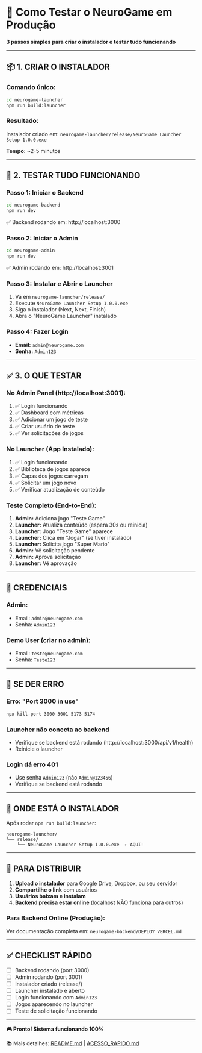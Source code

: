 # 🚀 Como Testar o NeuroGame em Produção

**3 passos simples para criar o instalador e testar tudo funcionando**

---

## 📦 1. CRIAR O INSTALADOR

### **Comando único:**
```bash
cd neurogame-launcher
npm run build:launcher
```

### **Resultado:**
Instalador criado em: `neurogame-launcher/release/NeuroGame Launcher Setup 1.0.0.exe`

**Tempo:** ~2-5 minutos

---

## 🧪 2. TESTAR TUDO FUNCIONANDO

### **Passo 1: Iniciar o Backend**
```bash
cd neurogame-backend
npm run dev
```
✅ Backend rodando em: http://localhost:3000

### **Passo 2: Iniciar o Admin**
```bash
cd neurogame-admin
npm run dev
```
✅ Admin rodando em: http://localhost:3001

### **Passo 3: Instalar e Abrir o Launcher**
1. Vá em `neurogame-launcher/release/`
2. Execute `NeuroGame Launcher Setup 1.0.0.exe`
3. Siga o instalador (Next, Next, Finish)
4. Abra o "NeuroGame Launcher" instalado

### **Passo 4: Fazer Login**
- **Email:** `admin@neurogame.com`
- **Senha:** `Admin123`

---

## ✅ 3. O QUE TESTAR

### **No Admin Panel (http://localhost:3001):**
1. ✅ Login funcionando
2. ✅ Dashboard com métricas
3. ✅ Adicionar um jogo de teste
4. ✅ Criar usuário de teste
5. ✅ Ver solicitações de jogos

### **No Launcher (App Instalado):**
1. ✅ Login funcionando
2. ✅ Biblioteca de jogos aparece
3. ✅ Capas dos jogos carregam
4. ✅ Solicitar um jogo novo
5. ✅ Verificar atualização de conteúdo

### **Teste Completo (End-to-End):**
1. **Admin:** Adiciona jogo "Teste Game"
2. **Launcher:** Atualiza conteúdo (espera 30s ou reinicia)
3. **Launcher:** Jogo "Teste Game" aparece
4. **Launcher:** Clica em "Jogar" (se tiver instalado)
5. **Launcher:** Solicita jogo "Super Mario"
6. **Admin:** Vê solicitação pendente
7. **Admin:** Aprova solicitação
8. **Launcher:** Vê aprovação

---

## 🎯 CREDENCIAIS

### **Admin:**
- Email: `admin@neurogame.com`
- Senha: `Admin123`

### **Demo User (criar no admin):**
- Email: `teste@neurogame.com`
- Senha: `Teste123`

---

## 🔧 SE DER ERRO

### **Erro: "Port 3000 in use"**
```bash
npx kill-port 3000 3001 5173 5174
```

### **Launcher não conecta ao backend**
- Verifique se backend está rodando (http://localhost:3000/api/v1/health)
- Reinicie o launcher

### **Login dá erro 401**
- Use senha `Admin123` (não `Admin@123456`)
- Verifique se backend está rodando

---

## 📁 ONDE ESTÁ O INSTALADOR

Após rodar `npm run build:launcher`:
```
neurogame-launcher/
└── release/
    └── NeuroGame Launcher Setup 1.0.0.exe  ← AQUI!
```

---

## 🚀 PARA DISTRIBUIR

1. **Upload o instalador** para Google Drive, Dropbox, ou seu servidor
2. **Compartilhe o link** com usuários
3. **Usuários baixam e instalam**
4. **Backend precisa estar online** (localhost NÃO funciona para outros)

### **Para Backend Online (Produção):**
Ver documentação completa em: `neurogame-backend/DEPLOY_VERCEL.md`

---

## ✅ CHECKLIST RÁPIDO

- [ ] Backend rodando (port 3000)
- [ ] Admin rodando (port 3001)
- [ ] Instalador criado (release/)
- [ ] Launcher instalado e aberto
- [ ] Login funcionando com `Admin123`
- [ ] Jogos aparecendo no launcher
- [ ] Teste de solicitação funcionando

---

**🎮 Pronto! Sistema funcionando 100%**

📚 Mais detalhes: [README.md](README.md) | [ACESSO_RAPIDO.md](ACESSO_RAPIDO.md)
